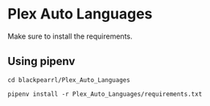 # Plex Auto Languages

Make sure to install the requirements.

## Using pipenv

```
cd blackpearrl/Plex_Auto_Languages

pipenv install -r Plex_Auto_Languages/requirements.txt
```
